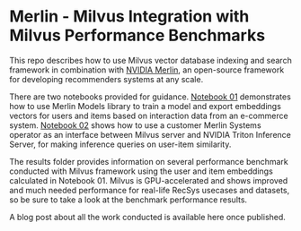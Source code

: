 # Merlin - Milvus Integration with Milvus Performance Benchmarks

This repo describes how to use Milvus vector database indexing and search framework in combination with [NVIDIA Merlin](https://github.com/NVIDIA-Merlin),
an open-source framework for developing recommenders systems at any scale.

There are two notebooks provided for guidance. [Notebook 01](https://github.com/bbozkaya/merlin-milvus/blob/main/notebooks/01-Build-RecSys-with-Merlin-Milvus.ipynb)
demonstrates how to use Merlin Models library to train a model and export embeddings vectors for users and items based on interaction data from an
e-commerce system. [Notebook 02](https://github.com/bbozkaya/merlin-milvus/blob/main/notebooks/02-Deploy-Multi-Stage-RecSys-with-Merlin-Systems-Milvus.ipynb)
shows how to use a customer Merlin Systems operator as an interface between Milvus server and NVIDIA Triton Inference Server, for making inference
queries on user-item similarity.

The results folder provides information on several performance benchmark conducted with Milvus framework using the user and item embeddings
calculated in Notebook 01. Milvus is GPU-accelerated and shows improved and much needed performance for real-life RecSys usecases and datasets,
so be sure to take a look at the benchmark performance results.

A blog post about all the work conducted is available here once published.
